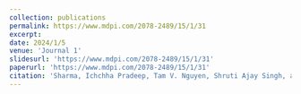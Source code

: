 ```yaml
---
collection: publications
permalink: https://www.mdpi.com/2078-2489/15/1/31
excerpt: 
date: 2024/1/5
venue: 'Journal 1'
slidesurl: 'https://www.mdpi.com/2078-2489/15/1/31'
paperurl: 'https://www.mdpi.com/2078-2489/15/1/31'
citation: 'Sharma, Ichchha Pradeep, Tam V. Nguyen, Shruti Ajay Singh, and Tom Ongwere. "Predicting an Optimal Medication/Prescription Regimen for Patient Discordant Chronic Comorbidities Using Multi-Output Models." Information 15, no. 1 (2024): 31.'
---
```

